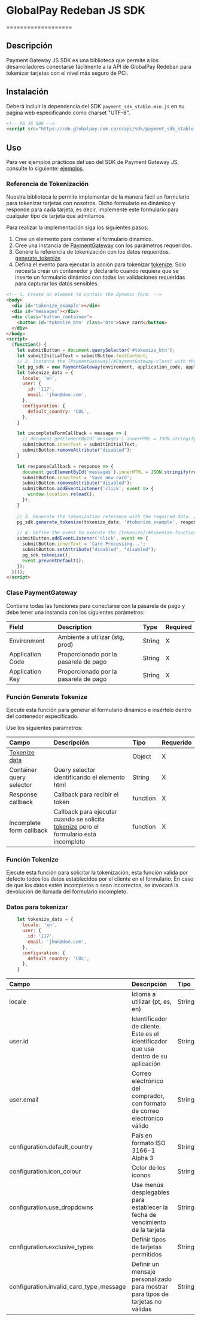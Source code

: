 # GlobalPay Redeban JS SDK
===================


## Descripción
Payment Gateway JS SDK es una biblioteca que permite a los desarrolladores conectarse fácilmente a la API de GlobalPay Redeban para tokenizar tarjetas con el nivel más seguro de PCI.


## Instalación 
Deberá incluir la dependencia del SDK `payment_sdk_stable.min.js` en su página web especificando como charset "UTF-8".

```html
<!-- PG JS SDK -->
<script src="https://cdn.globalpay.com.co/ccapi/sdk/payment_sdk_stable.min.js" charset="UTF-8"></script>
```


## Uso

Para ver ejemplos prácticos del uso del SDK de Payment Gateway JS, consulte lo siguiente: [ejemplos](https://github.com/globalpayredeban/pg-docs/tree/master/pg-js-sdk/examples).

### Referencia de Tokenización
Nuestra biblioteca le permite implementar de la manera fácil un formulario para tokenizar tarjetas con nosotros. Dicho formulario es dinámico y responde para cada tarjeta, es decir, implemente este formulario para cualquier tipo de tarjeta que admitamos.

Para realizar la implementación siga los siguientes pasos:
1. Cree un elemento para contener el formulario dinamico.
2. Cree una instancia de [PaymentGateway](#Clase-PaymentGateway) con los parámetros requeridos.
3. Genere la referencia de tokenización con los datos requeridos. [generate_tokenize](#Función-generate-tokenize)
4. Defina el evento para ejecutar la acción para tokenizar [tokenize](#Función-tokenize).
Solo necesita crear un contenedor y declararlo cuando requiera que se inserte un formulario dinámico con todas las validaciones requeridas para capturar los datos sensibles.
```html
<!-- 1. Create an element to contain the dynamic form. -->
<body>
  <div id='tokenize_example'></div>
  <div id="messages"></div>
  <div class="button_container">
    <button id='tokenize_btn' class='btn'>Save card</button>
  </div>
</body>
<script>
  (function() {
    let submitButton = document.querySelector('#tokenize_btn');
    let submitInitialText = submitButton.textContent;
    // 2. Instance the [PaymentGateway](#PaymentGateway-class) with the required parameters.
    let pg_sdk = new PaymentGateway(environment, application_code, application_key);
    let tokenize_data = {
      locale: 'en',
      user: {
        id: '117',
        email: 'jhon@doe.com',
      },
      configuration: {
        default_country: 'COL',
      },
    }

    let incompleteFormCallback = message => {
      // document.getElementById('messages').innerHTML = JSON.stringify(message)
      submitButton.innerText = submitInitialText;
      submitButton.removeAttribute("disabled");
    }

    let responseCallback = response => {
      document.getElementById('messages').innerHTML = JSON.stringify(response)
      submitButton.innerText = 'Save new card';
      submitButton.removeAttribute("disabled");
      submitButton.addEventListener('click', event => {
        window.location.reload();
      });
    }
 
    // 3. Generate the tokenization reference with the required data. [generate_tokenize](#generate_tokenize-function)
    pg_sdk.generate_tokenize(tokenize_data, '#tokenize_example', responseCallback, incompleteFormCallback);

    // 4. Define the event to execute the [tokenize](#tokenize-function) action.
    submitButton.addEventListener('click', event => {
      submitButton.innerText = 'Card Processing...';
      submitButton.setAttribute("disabled", "disabled");
      pg_sdk.tokenize();
      event.preventDefault();
    });
  })();
</script>
```
 
### Clase PaymentGateway
Contiene todas las funciones para conectarse con la pasarela de pago y debe tener una instancia con los siguientes parámetros:

| Field              | Description                        | Type   | Required |
| :----------------- | :--------------------------------- |:------ | :------- |
| Environment        | Ambiente a utilizar (stg, prod) | String |     X    |
| Application Code   | Proporcionado por la pasarela de pago    | String |     X    |
| Application Key    | Proporcionado por la pasarela de pago    | String |     X    |


### Función Generate Tokenize
Ejecute esta función para generar el formulario dinámico e insértelo dentro del contenedor especificado.

Use los siguientes parametros:

| Campo                       | Descripción                                                                                          | Tipo     | Requerido |
| :-------------------------- | :--------------------------------------------------------------------------------------------------- |:-------- | :------- |
| [Tokenize data](#Datos-para-tokenizar)|                                                                                                   | Object   |     X    |
| Container query selector    | Query selector identificando el elemento html                                                         | String   |     X    |
| Response callback           | Callback para recibir el token                                                                        | function |     X    |
| Incomplete form callback    | Callback para ejecutar cuando se solicita [tokenize](#Función-tokenize) pero el formulario está incompleto | function |     X    |


### Función Tokenize
Ejecute esta función para solicitar la tokenización, esta función valida por defecto todos los datos establecidos por el cliente en el formulario. En caso de que los datos estén incompletos o sean incorrectos, se invocará la devolución de llamada del formulario incompleto.

### Datos para tokenizar

```javascript
    let tokenize_data = {
      locale: 'en',
      user: {
        id: '117',
        email: 'jhon@doe.com',
      },
      configuration: {
        default_country: 'COL',
      },
    }
```

| Campo                                   | Descripción                                                                 | Tipo   | Requerido |
| :-------------------------------------- | :-------------------------------------------------------------------------- |:------ | :------- |
| locale                                  | Idioma a utilizar (pt, es, en)                                                | String |          |
| user.id                                 | Identificador de cliente. Este es el identificador que usa dentro de su aplicación | String |      X   |
| user.email                              | Correo electrónico del comprador, con formato de correo electrónico válido                                       | String |      X   |
| configuration.default_country           | País en formato ISO 3166-1 Alpha 3                                        | String |      X    |
| configuration.icon_colour               | Color de los iconos                                                                 | String |          |
| configuration.use_dropdowns             | Use menús desplegables para establecer la fecha de vencimiento de la tarjeta                               | String |          |
| configuration.exclusive_types           | Definir tipos de tarjetas permitidos                                                  | String |          |
| configuration.invalid_card_type_message | Definir un mensaje personalizado para mostrar para tipos de tarjetas no válidas                      | String |          |
